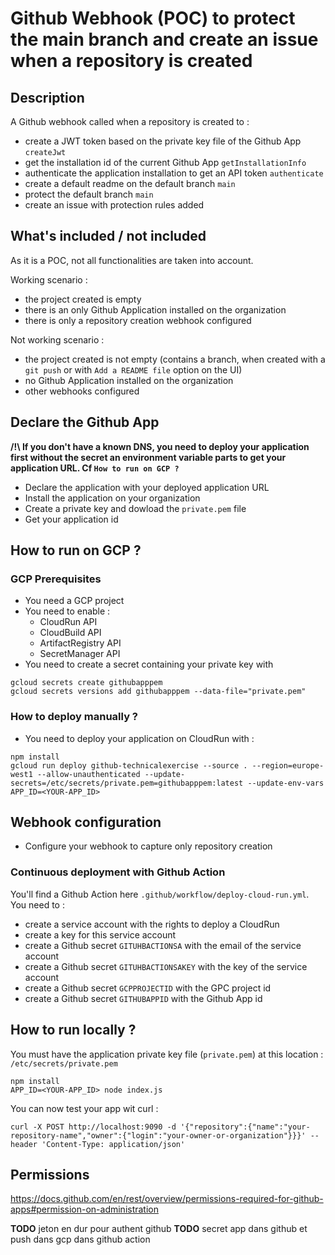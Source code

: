 # Github Webhook (POC) to protect the main branch and create an issue when a repository is created

## Description
A Github webhook called when a repository is created to : 
* create a JWT token based on the private key file of the Github App `createJwt`
* get the installation id of the current Github App `getInstallationInfo`
* authenticate the application installation to get an API token `authenticate`
* create a default readme on the default branch `main`
* protect the default branch `main`
* create an issue with protection rules added

## What's included / not included
As it is a POC, not all functionalities are taken into account.

Working scenario :
* the project created is empty
* there is an only Github Application installed on the organization
* there is only a repository creation webhook configured

Not working scenario : 
* the project created is not empty (contains a branch, when created with a `git push` or with `Add a README file` option on the UI)
* no Github Application installed on the organization
* other webhooks configured

## Declare the Github App
__/!\ If you don't have a known DNS, you need to deploy your application first without the secret an environment variable parts to get your application URL. Cf `How to run on GCP ?`__
* Declare the application with your deployed application URL
* Install the application on your organization
* Create a private key and dowload the `private.pem` file
* Get your application id

## How to run on GCP ?
### GCP Prerequisites
* You need a GCP project
* You need to enable :
    * CloudRun API
    * CloudBuild API
    * ArtifactRegistry API
    * SecretManager API
* You need to create a secret containing your private key with 
```
gcloud secrets create githubapppem
gcloud secrets versions add githubapppem --data-file="private.pem"
```

### How to deploy manually ?
* You need to deploy your application on CloudRun with : 
```
npm install
gcloud run deploy github-technicalexercise --source . --region=europe-west1 --allow-unauthenticated --update-secrets=/etc/secrets/private.pem=githubapppem:latest --update-env-vars APP_ID=<YOUR-APP_ID>
```

## Webhook configuration
* Configure your webhook to capture only repository creation

### Continuous deployment with Github Action
You'll find a Github Action here `.github/workflow/deploy-cloud-run.yml`. You need to :
* create a service account with the rights to deploy a CloudRun
* create a key for this service account
* create a Github secret `GITUHBACTIONSA` with the email of the service account
* create a Github secret `GITUHBACTIONSAKEY` with the key of the service account
* create a Github secret `GCPPROJECTID` with the GPC project id
* create a Github secret `GITHUBAPPID` with the Github App id

## How to run locally ?
You must have the application private key file (`private.pem`) at this location : `/etc/secrets/private.pem`
```
npm install
APP_ID=<YOUR-APP_ID> node index.js 
```
You can now test your app wit curl : 
```
curl -X POST http://localhost:9090 -d '{"repository":{"name":"your-repository-name","owner":{"login":"your-owner-or-organization"}}}' --header 'Content-Type: application/json'
```

## Permissions
https://docs.github.com/en/rest/overview/permissions-required-for-github-apps#permission-on-administration

__TODO__ jeton en dur pour authent github
__TODO__ secret app dans github et push dans gcp dans github action